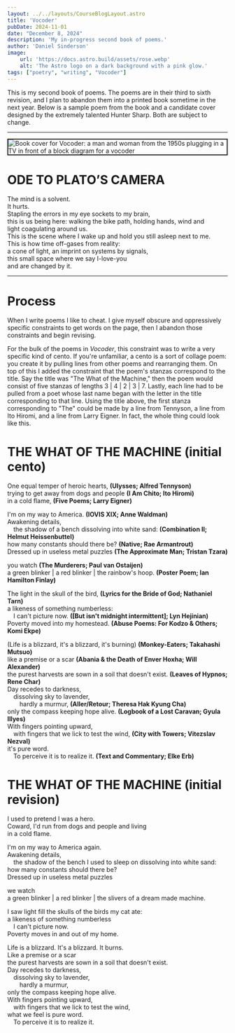 ```yaml
---
layout: ../../layouts/CourseBlogLayout.astro
title: 'Vocoder'
pubDate: 2024-11-01
date: "December 8, 2024"
description: 'My in-progress second book of poems.'
author: 'Daniel Sinderson'
image:
    url: 'https://docs.astro.build/assets/rose.webp'
    alt: 'The Astro logo on a dark background with a pink glow.'
tags: ["poetry", "writing", "Vocoder"]
---
```

This is my second book of poems.
The poems are in their third to sixth revision, and I plan to abandon them into a printed book sometime in the next year.
Below is a sample poem from the book and a candidate cover designed by the extremely talented Hunter Sharp.
Both are subject to change.

---

<img
    class="fit-picture"
    src="/Vocoder.Cover-big.webp"
    title="Vocoder cover by Hunter Sharp"
    alt="Book cover for Vocoder: a man and woman from the 1950s plugging in a TV in front of a block diagram for a vocoder"
    style="border: 2px solid;"
/>

# ODE TO PLATO’S CAMERA  
The mind is a solvent.  
It hurts.  
Stapling the errors in my eye sockets to my brain,  
this is us being here: walking the bike path, holding hands, wind and  
light coagulating around us.  
This is the scene where I wake up and hold you still asleep next to me.  
This is how time off-gases from reality:  
a cone of light, an imprint on systems by signals,  
this small space where we say I-love-you  
and are changed by it.  

---
# Process
When I write poems I like to cheat.
I give myself obscure and oppressively specific constraints to get words on the page, then I abandon those constraints and begin revising.

For the bulk of the poems in *Vocoder*, this constraint was to write a very specific kind of cento.
If you're unfamiliar, a cento is a sort of collage poem: you create it by pulling lines from other poems and rearranging them.
On top of this I added the constraint that the poem's stanzas correspond to the title.
Say the title was "The What of the Machine," then the poem would consist of five stanzas of lengths 3 | 4 | 2 | 3 | 7.
Lastly, each line had to be pulled from a poet whose last name began with the letter in the title corresponding to that line.
Using the title above, the first stanza corresponding to "The" could be made by a line from Tennyson, a line from Ito Hiromi, and a line from Larry Eigner.
In fact, the whole thing could look like this.

# THE WHAT OF THE MACHINE (initial cento)
One equal temper of heroic hearts, **(Ulysses; Alfred Tennyson)**   
trying to get away from dogs and people **(I Am Chito; Ito Hiromi)**   
in a cold flame, **(Five Poems; Larry Eigner)**   

I'm on my way to America. **(IOVIS XIX; Anne Waldman)**   
Awakening details,   
        &emsp;the shadow of a bench dissolving into white sand: **(Combination II; Helmut Heissenbuttel)**   
how many constants should there be? **(Native; Rae Armantrout)**   
Dressed up in useless metal puzzles **(The Approximate Man; Tristan Tzara)**   

you watch **(The Murderers; Paul van Ostaijen)**   
a green blinker | a red blinker | the rainbow's hoop. **(Poster Poem; Ian Hamilton Finlay)**   

The light in the skull of the bird, **(Lyrics for the Bride of God; Nathaniel Tarn)**   
a likeness of something numberless:   
        &emsp;I can't picture now. **([But isn't midnight intermittent]; Lyn Hejinian)**   
Poverty moved into my homestead. **(Abuse Poems: For Kodzo & Others; Komi Ekpe)**   

(Life is a blizzard, it's a blizzard, it's burning) **(Monkey-Eaters; Takahashi Mutsuo)**   
like a premise or a scar **(Abania & the Death of Enver Hoxha; Will Alexander)**   
the purest harvests are sown in a soil that doesn't exist. **(Leaves of Hypnos; Rene Char)**   
Day recedes to darkness,   
        &emsp;dissolving sky to lavender,   
                &emsp;&emsp;hardly a murmur, **(Aller/Retour; Theresa Hak Kyung Cha)**   
only the compass keeping hope alive. **(Logbook of a Lost Caravan; Gyula Illyes)**   
With fingers pointing upward,   
        &emsp;with fingers that we lick to test the wind, **(City with Towers; Vitezslav Nezval)**   
it's pure word.   
        &emsp;To perceive it is to realize it. **(Text and Commentary; Elke Erb)**   


# THE WHAT OF THE MACHINE (initial revision)

I used to pretend I was a hero.  
Coward, I'd run from dogs and people and living  
in a cold flame.  

I'm on my way to America again.  
Awakening details,  
    &emsp;the shadow of the bench I used to sleep on dissolving into white sand:  
how many constants should there be?  
Dressed up in useless metal puzzles  

we watch  
a green blinker | a red blinker | the slivers of a dream made machine.  

I saw light fill the skulls of the birds my cat ate:  
a likeness of something numberless  
    &emsp;I can't picture now.  
Poverty moves in and out of my home.  

Life is a blizzard. It's a blizzard. It burns.  
Like a premise or a scar  
the purest harvests are sown in a soil that doesn't exist.  
Day recedes to darkness,  
    &emsp;dissolving sky to lavender,  
            &emsp;&emsp;hardly a murmur,  
only the compass keeping hope alive.  
With fingers pointing upward,  
    &emsp;with fingers that we lick to test the wind,  
what we feel is pure word.  
    &emsp;To perceive it is to realize it.  